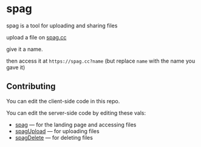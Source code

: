 # spag

spag is a tool for uploading and sharing files

upload a file on [spag.cc](https://spag.cc)

give it a name.

then access it at `https://spag.cc?name` (but replace `name` with the name you gave it)

## Contributing

You can edit the client-side code in this repo.

You can edit the server-side code by editing these vals:

- [spag](https://www.val.town/v/todepond/spag) — for the landing page and accessing files
- [spagUpload](https://www.val.town/v/todepond/spagUpload) — for uploading files
- [spagDelete](https://www.val.town/v/todepond/spagDelete) — for deleting files
